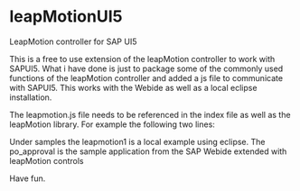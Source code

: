 # leapMotionUI5
LeapMotion controller for SAP UI5

This is a free to use extension of the leapMotion controller to work with SAPUI5. What i have done is just to package some of the commonly used functions of the leapMotion controller and added a js file to communicate with SAPUI5. This works with the Webide as well as a local eclipse installation.

The leapmotion.js file needs to be referenced in the index file as well as the leapMotion library. For example the following two lines:
	<script src="https://js.leapmotion.com/leap-0.6.4.min.js"></script>
	<script src="/leapMotion/leapMotion.js" type="text/javascript"></script>

Under samples the leapmotion1 is a local example using eclipse. 
The po_approval is the sample application from the SAP Webide extended with leapMotion controls

Have fun.
